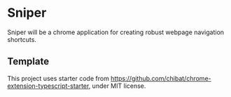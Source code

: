 # Sniper
Sniper will be a chrome application for creating robust webpage navigation shortcuts.

## Template
This project uses starter code from https://github.com/chibat/chrome-extension-typescript-starter, under MIT license.
